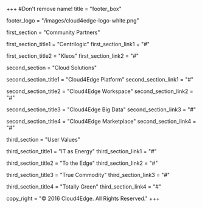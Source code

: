 +++
#Don't remove name!
title = "footer_box"

footer_logo = "/images/cloud4edge-logo-white.png"

first_section = "Community Partners"

first_section_title1 = "Centrilogic"
first_section_link1 = "#"

first_section_title2 = "Kleos"
first_section_link2 = "#"

second_section = "Cloud Solutions"

second_section_title1 = "Cloud4Edge Platform"
second_section_link1 = "#"

second_section_title2 = "Cloud4Edge Workspace"
second_section_link2 = "#"

second_section_title3 = "Cloud4Edge Big Data"
second_section_link3 = "#"

second_section_title4 = "Cloud4Edge Marketplace"
second_section_link4 = "#"


third_section = "User Values"

third_section_title1 = "IT as Energy"
third_section_link1 = "#"

third_section_title2 = "To the Edge"
third_section_link2 = "#"

third_section_title3 = "True Commodity"
third_section_link3 = "#"

third_section_title4 = "Totally Green"
third_section_link4 = "#"


copy_right = "© 2016 Cloud4Edge. All Rights Reserved."
+++